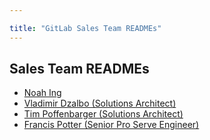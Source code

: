 ```yaml
---

title: "GitLab Sales Team READMEs"
---
```


## Sales Team READMEs

- [Noah Ing](https://about.gitlab.com/handbook/sales/readmes/noah-ing.html)
- [Vladimir Dzalbo (Solutions Architect)](https://gitlab.com/dzalbo/dzalbo/-/blob/main/README.md)
- [Tim Poffenbarger (Solutions Architect)](https://about.gitlab.com/handbook/sales/readmes/tim-poffenbarger.html)
- [Francis Potter (Senior Pro Serve Engineer)](https://about.gitlab.com/handbook/sales/readmes/francis-potter/)
